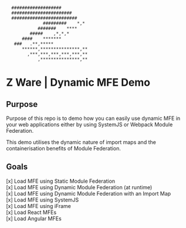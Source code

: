       ###################
      #######################
      #########################
                  #########    *,*
                #######    ****
             #####    ,*,*,*
          ####    *******
       ###   .**,*****
          ******,***************,**
            ,***,***,***,***,***,**
                ,***************,**

# Z Ware | Dynamic MFE Demo

## Purpose

Purpose of this repo is to demo how you can easily use dynamic MFE in your web applications either by using SystemJS or Webpack Module Federation.

This demo utilises the dynamic nature of import maps and the containerisation benefits of Module Federation.

## Goals

[x] Load MFE using Static Module Federation  
[x] Load MFE using Dynamic Module Federation (at runtime)  
[x] Load MFE using Dynamic Module Federation with an Import Map  
[x] Load MFE using SystemJS  
[x] Load MFE using iFrame  
[x] Load React MFEs  
[x] Load Angular MFEs

